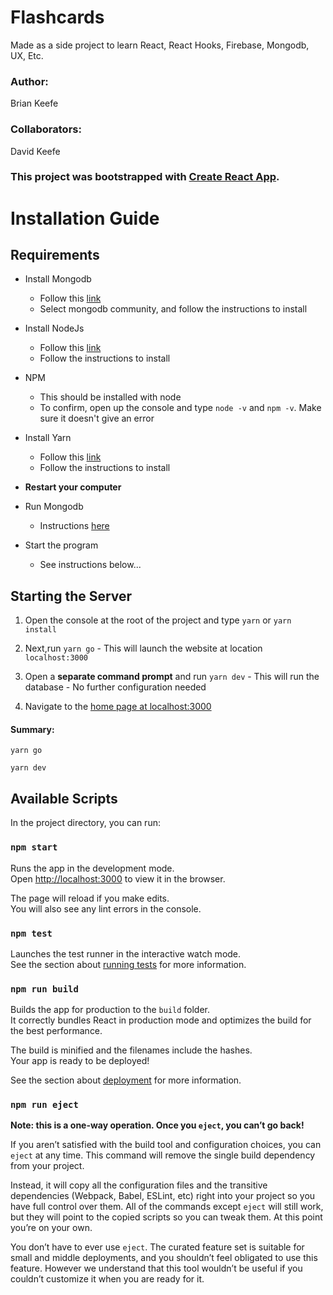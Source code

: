 # Flashcards

Made as a side project to learn React, React Hooks, Firebase, Mongodb, UX, Etc.

### Author:

Brian Keefe

### Collaborators:

David Keefe

### This project was bootstrapped with [Create React App](https://github.com/facebook/create-react-app).

# Installation Guide

## Requirements

-   Install Mongodb
    -   Follow this [link](https://www.mongodb.com/download-center/community?jmp=docs)
    -   Select mongodb community, and follow the instructions to install

-   Install NodeJs
    -   Follow this [link](https://nodejs.org/en/download/)
    -   Follow the instructions to install

-   NPM
    - This should be installed with node
    - To confirm, open up the console and type `node -v` and `npm -v`. Make sure it doesn't give an error
    
-   Install Yarn
    -   Follow this [link](https://yarnpkg.com/lang/en/docs/install/#windows-stable)
    -   Follow the instructions to install
-   **Restart your computer**

-   Run Mongodb
    -   Instructions [here](https://docs.mongodb.com/manual/tutorial/install-mongodb-on-windows/#install-mdb-edition)

-   Start the program
    -   See instructions below...

## Starting the Server

1. Open the console at the root of the project and type `yarn` or `yarn install`


2. Next,run `yarn go` - This will launch the website at location `localhost:3000`

2. Open a **separate command prompt** and run `yarn dev`
        - This will run the database
        - No further configuration needed 

3. Navigate to the [home page at localhost:3000](http://localhost:3000)

#### Summary:
`yarn go`

`yarn dev`

## Available Scripts

In the project directory, you can run:

### `npm start`

Runs the app in the development mode.<br>
Open [http://localhost:3000](http://localhost:3000) to view it in the browser.

The page will reload if you make edits.<br>
You will also see any lint errors in the console.

### `npm test`

Launches the test runner in the interactive watch mode.<br>
See the section about [running tests](https://facebook.github.io/create-react-app/docs/running-tests) for more information.

### `npm run build`

Builds the app for production to the `build` folder.<br>
It correctly bundles React in production mode and optimizes the build for the best performance.

The build is minified and the filenames include the hashes.<br>
Your app is ready to be deployed!

See the section about [deployment](https://facebook.github.io/create-react-app/docs/deployment) for more information.

### `npm run eject`

**Note: this is a one-way operation. Once you `eject`, you can’t go back!**

If you aren’t satisfied with the build tool and configuration choices, you can `eject` at any time. This command will remove the single build dependency from your project.

Instead, it will copy all the configuration files and the transitive dependencies (Webpack, Babel, ESLint, etc) right into your project so you have full control over them. All of the commands except `eject` will still work, but they will point to the copied scripts so you can tweak them. At this point you’re on your own.

You don’t have to ever use `eject`. The curated feature set is suitable for small and middle deployments, and you shouldn’t feel obligated to use this feature. However we understand that this tool wouldn’t be useful if you couldn’t customize it when you are ready for it.
